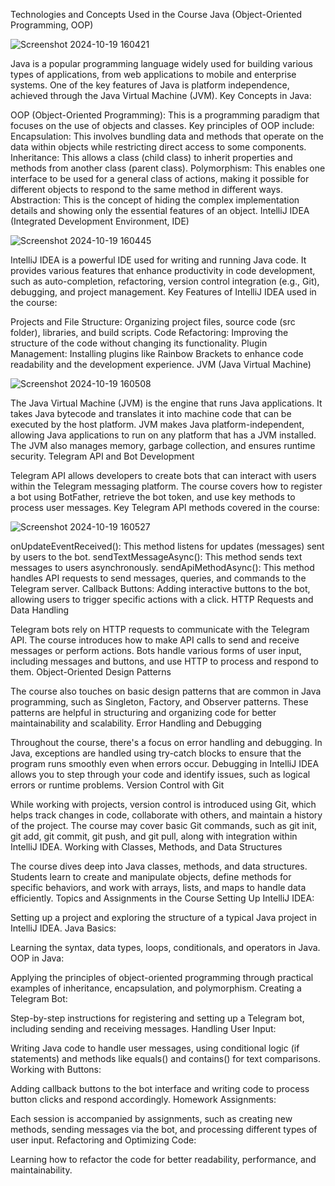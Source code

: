 Technologies and Concepts Used in the Course
Java (Object-Oriented Programming, OOP)

![Screenshot 2024-10-19 160421](https://github.com/user-attachments/assets/d955ec4e-a533-4486-9d34-0a0574a762eb)

Java is a popular programming language widely used for building various types of applications, from web applications to mobile and enterprise systems. One of the key features of Java is platform independence, achieved through the Java Virtual Machine (JVM).
Key Concepts in Java:

OOP (Object-Oriented Programming): This is a programming paradigm that focuses on the use of objects and classes. Key principles of OOP include:
Encapsulation: This involves bundling data and methods that operate on the data within objects while restricting direct access to some components.
Inheritance: This allows a class (child class) to inherit properties and methods from another class (parent class).
Polymorphism: This enables one interface to be used for a general class of actions, making it possible for different objects to respond to the same method in different ways.
Abstraction: This is the concept of hiding the complex implementation details and showing only the essential features of an object.
IntelliJ IDEA (Integrated Development Environment, IDE)


![Screenshot 2024-10-19 160445](https://github.com/user-attachments/assets/684a39a2-f6d9-4f46-9c71-9483588154e0)

IntelliJ IDEA is a powerful IDE used for writing and running Java code. It provides various features that enhance productivity in code development, such as auto-completion, refactoring, version control integration (e.g., Git), debugging, and project management.
Key Features of IntelliJ IDEA used in the course:

Projects and File Structure: Organizing project files, source code (src folder), libraries, and build scripts.
Code Refactoring: Improving the structure of the code without changing its functionality.
Plugin Management: Installing plugins like Rainbow Brackets to enhance code readability and the development experience.
JVM (Java Virtual Machine)

![Screenshot 2024-10-19 160508](https://github.com/user-attachments/assets/1ed1c3ce-ca1d-4750-9c6a-22d1fd19e307)


The Java Virtual Machine (JVM) is the engine that runs Java applications. It takes Java bytecode and translates it into machine code that can be executed by the host platform. JVM makes Java platform-independent, allowing Java applications to run on any platform that has a JVM installed.
The JVM also manages memory, garbage collection, and ensures runtime security.
Telegram API and Bot Development

Telegram API allows developers to create bots that can interact with users within the Telegram messaging platform. The course covers how to register a bot using BotFather, retrieve the bot token, and use key methods to process user messages.
Key Telegram API methods covered in the course:

![Screenshot 2024-10-19 160527](https://github.com/user-attachments/assets/417ea7a2-251b-48b3-9c2e-ff002afd598a)


onUpdateEventReceived(): This method listens for updates (messages) sent by users to the bot.
sendTextMessageAsync(): This method sends text messages to users asynchronously.
sendApiMethodAsync(): This method handles API requests to send messages, queries, and commands to the Telegram server.
Callback Buttons: Adding interactive buttons to the bot, allowing users to trigger specific actions with a click.
HTTP Requests and Data Handling

Telegram bots rely on HTTP requests to communicate with the Telegram API. The course introduces how to make API calls to send and receive messages or perform actions.
Bots handle various forms of user input, including messages and buttons, and use HTTP to process and respond to them.
Object-Oriented Design Patterns

The course also touches on basic design patterns that are common in Java programming, such as Singleton, Factory, and Observer patterns. These patterns are helpful in structuring and organizing code for better maintainability and scalability.
Error Handling and Debugging

Throughout the course, there's a focus on error handling and debugging. In Java, exceptions are handled using try-catch blocks to ensure that the program runs smoothly even when errors occur.
Debugging in IntelliJ IDEA allows you to step through your code and identify issues, such as logical errors or runtime problems.
Version Control with Git

While working with projects, version control is introduced using Git, which helps track changes in code, collaborate with others, and maintain a history of the project.
The course may cover basic Git commands, such as git init, git add, git commit, git push, and git pull, along with integration within IntelliJ IDEA.
Working with Classes, Methods, and Data Structures

The course dives deep into Java classes, methods, and data structures. Students learn to create and manipulate objects, define methods for specific behaviors, and work with arrays, lists, and maps to handle data efficiently.
Topics and Assignments in the Course
Setting Up IntelliJ IDEA:

Setting up a project and exploring the structure of a typical Java project in IntelliJ IDEA.
Java Basics:

Learning the syntax, data types, loops, conditionals, and operators in Java.
OOP in Java:

Applying the principles of object-oriented programming through practical examples of inheritance, encapsulation, and polymorphism.
Creating a Telegram Bot:

Step-by-step instructions for registering and setting up a Telegram bot, including sending and receiving messages.
Handling User Input:

Writing Java code to handle user messages, using conditional logic (if statements) and methods like equals() and contains() for text comparisons.
Working with Buttons:

Adding callback buttons to the bot interface and writing code to process button clicks and respond accordingly.
Homework Assignments:

Each session is accompanied by assignments, such as creating new methods, sending messages via the bot, and processing different types of user input.
Refactoring and Optimizing Code:

Learning how to refactor the code for better readability, performance, and maintainability.

